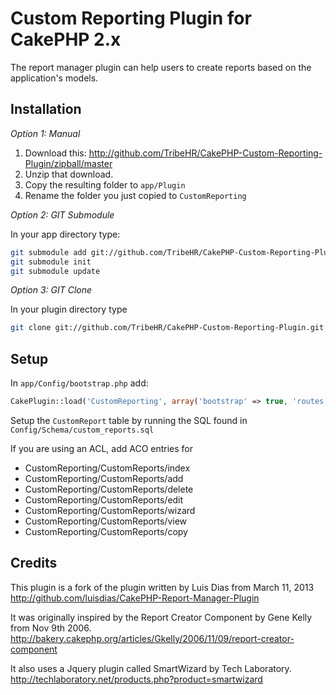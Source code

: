# Custom Reporting Plugin for CakePHP 2.x  
The report manager plugin can help users to create reports based on the application's models.

## Installation  
_Option 1: Manual_

1. Download this: http://github.com/TribeHR/CakePHP-Custom-Reporting-Plugin/zipball/master
2. Unzip that download.
3. Copy the resulting folder to `app/Plugin`
4. Rename the folder you just copied to `CustomReporting`

_Option 2: GIT Submodule_

In your app directory type:
```bash
git submodule add git://github.com/TribeHR/CakePHP-Custom-Reporting-Plugin.git Plugin/CustomReporting
git submodule init
git submodule update
```

_Option 3: GIT Clone_

In your plugin directory type
```bash
git clone git://github.com/TribeHR/CakePHP-Custom-Reporting-Plugin.git CustomReporting
```

## Setup

In `app/Config/bootstrap.php` add:
```php
CakePlugin::load('CustomReporting', array('bootstrap' => true, 'routes' => true));
````

Setup the `CustomReport` table by running the SQL found in  `Config/Schema/custom_reports.sql`

If you are using an ACL, add ACO entries for
- CustomReporting/CustomReports/index
- CustomReporting/CustomReports/add
- CustomReporting/CustomReports/delete
- CustomReporting/CustomReports/edit
- CustomReporting/CustomReports/wizard
- CustomReporting/CustomReports/view
- CustomReporting/CustomReports/copy

## Credits

This plugin is a fork of the plugin written by Luis Dias from March 11, 2013
http://github.com/luisdias/CakePHP-Report-Manager-Plugin

It was originally inspired by the Report Creator Component by Gene Kelly from Nov 9th 2006.  
http://bakery.cakephp.org/articles/Gkelly/2006/11/09/report-creator-component  

It also uses a Jquery plugin called SmartWizard by Tech Laboratory.  
http://techlaboratory.net/products.php?product=smartwizard  

